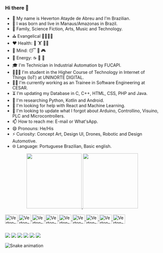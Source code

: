### Hi there 👋

- 💬 My name is Heverton Atayde de Abreu and I'm Brazilian.
- 🏡 I was born and live in Manaus/Amazonas in Brazil.
- 🫶 Family, Science Fiction, Arts, Music and Technology.
- ⛪ Evangelical 👨‍👩‍👧‍👧
- ❤️ Health: 🚴 🏋️ 🏃‍♂️
- 🧠 Mind: 😴 🎸 🎮 
- 🔋 Energy: ☕ 🍫 🥪 
- 🎓 I'm Technician in Industrial Automation by FUCAPI.
- 🧑🏽‍🎓 I'm student in the Higher Course of Technology in Internet of Things (IoT) at UNINORTE DIGITAL.
- 👨‍💻 I'm currently working as an Trainee in Software Engineering at CESAR.
- ⏳ I'm updating my Database in C, C++, HTML, CSS, PHP and Java.
- 🔭 I'm researching Python, Kotlin and Android.
- 🤔 I'm looking for help with React and Machine Learning.
- 🔄 I'm looking to update what I forgot about Arduino, Controllino, Visuino, PLC and Microcontrollers.
- 📫 How to reach me: E-mail or What'sApp.
- 😄 Pronouns: He/His
- ⚡ Curiosity: Concept Art, Design UI, Drones, Robotic and Design Automotive.
- 🌐 Language: Portuguese Brazilian, Basic english.

<div align="center">
  <a href="https://github.com/hevertonabreu">
  <img height="180em" src="https://github-readme-stats.vercel.app/api?username=hevertonabreu&show_icons=true&theme=tokyonight&include_all_commits=true&count_private=true"/>
  <img height="180em" src="https://github-readme-stats.vercel.app/api/top-langs/?username=hevertonabreu&layout=compact&langs_count=7&theme=tokyonight"/>
</div>
<!-- Theme Options 🎨 merko/tokyonight  https://github.com/anuraghazra/github-readme-stats -->

<div style="display: inline_block"><br>
  <img align="center" alt="Verton-slack" height="30" width="40" src="https://cdn.jsdelivr.net/gh/devicons/devicon/icons/slack/slack-original.svg"/>
  <img align="center" alt="Verton-trello" height="30" width="40" src="https://cdn.jsdelivr.net/gh/devicons/devicon/icons/trello/trello-plain.svg"/>
  <!--<img align="center" alt="Verton-xcode" height="30" width="40" src="https://cdn.jsdelivr.net/gh/devicons/devicon/icons/xcode/xcode-original.svg"/>-->
  <img align="center" alt="Verton-vscode" height="30" width="40" src="https://cdn.jsdelivr.net/gh/devicons/devicon/icons/vscode/vscode-original.svg"/>
  <img align="center" alt="Verton-c" height="30" width="40" src="https://cdn.jsdelivr.net/gh/devicons/devicon/icons/c/c-original.svg"/>
  <!--<img align="center" alt="Verton-cplusplus" height="30" width="40" src="https://cdn.jsdelivr.net/gh/devicons/devicon/icons/cplusplus/cplusplus-original.svg"/>
  <img align="center" alt="Verton-csharp" height="30" width="40" src="https://cdn.jsdelivr.net/gh/devicons/devicon/icons/csharp/csharp-original.svg"/>-->
  <img align="center" alt="Verton-arduino" height="30" width="40" src="https://cdn.jsdelivr.net/gh/devicons/devicon/icons/arduino/arduino-original-wordmark.svg"/>
  <img align="center" alt="Verton-raspberrypi" height="30" width="40" src="https://cdn.jsdelivr.net/gh/devicons/devicon/icons/raspberrypi/raspberrypi-original.svg"/>
  <!--<img align="center" alt="Verton-debian" height="30" width="40" src="https://cdn.jsdelivr.net/gh/devicons/devicon/icons/debian/debian-plain-wordmark.svg"/>
  <img align="center" alt="Verton-ifttt" height="30" width="40" src="https://cdn.jsdelivr.net/gh/devicons/devicon/icons/ifttt/ifttt-original.svg"/>
  <img align="center" alt="Verton-inkscape" height="30" width="40" src="https://cdn.jsdelivr.net/gh/devicons/devicon/icons/inkscape/inkscape-original.svg"/>-->
  <img align="center" alt="Verton-figma" height="30" width="40" src="https://cdn.jsdelivr.net/gh/devicons/devicon/icons/figma/figma-original.svg"/>
  <!--<img align="center" alt="Verton-webflow" height="30" width="40" src="https://cdn.jsdelivr.net/gh/devicons/devicon/icons/webflow/webflow-original.svg"/>
  <img align="center" alt="Verton-behance" height="30" width="40" src="https://cdn.jsdelivr.net/gh/devicons/devicon/icons/behance/behance-original.svg"/>-->
  <img align="center" alt="Verton-HTML" height="30" width="40" src="https://cdn.jsdelivr.net/gh/devicons/devicon/icons/html5/html5-original.svg"/>
  <img align="center" alt="Verton-CSS" height="30" width="40" src="https://cdn.jsdelivr.net/gh/devicons/devicon/icons/css3/css3-original.svg"/>
  <!--<img align="center" alt="Verton-php" height="30" width="40" src="https://cdn.jsdelivr.net/gh/devicons/devicon/icons/php/php-plain.svg"/>
  <img align="center" alt="Verton-bootstrap" height="30" width="40" src="https://cdn.jsdelivr.net/gh/devicons/devicon/icons/bootstrap/bootstrap-plain-wordmark.svg"/>
  <img align="center" alt="Verton-rust" height="30" width="40" src="https://cdn.jsdelivr.net/gh/devicons/devicon/icons/rust/rust-plain.svg"/>
  <img align="center" alt="Verton-nodejs" height="30" width="40" src="https://cdn.jsdelivr.net/gh/devicons/devicon/icons/nodejs/nodejs-original-wordmark.svg"/>
  <img align="center" alt="Verton-typescript" height="30" width="40" src="https://cdn.jsdelivr.net/gh/devicons/devicon/icons/typescript/typescript-original.svg"/>
  <img align="center" alt="Verton-javascript" height="30" width="40" src="https://cdn.jsdelivr.net/gh/devicons/devicon/icons/javascript/javascript-original.svg"/>
  <img align="center" alt="Verton-yarn" height="30" width="40" src="https://cdn.jsdelivr.net/gh/devicons/devicon/icons/yarn/yarn-original-wordmark.svg"/>
  <img align="center" alt="Verton-java" height="30" width="40" src="https://cdn.jsdelivr.net/gh/devicons/devicon/icons/java/java-original-wordmark.svg"/>
  <img align="center" alt="Verton-android" height="30" width="40" src="https://cdn.jsdelivr.net/gh/devicons/devicon/icons/android/android-plain-wordmark.svg"/>
  <img align="center" alt="Verton-intellij" height="30" width="40" src="https://cdn.jsdelivr.net/gh/devicons/devicon/icons/intellij/intellij-original.svg"/>
  <img align="center" alt="Verton-kotlin" height="30" width="40" src="https://cdn.jsdelivr.net/gh/devicons/devicon/icons/kotlin/kotlin-plain-wordmark.svg"/>
  <img align="center" alt="Verton-react" height="30" width="40" src="https://cdn.jsdelivr.net/gh/devicons/devicon/icons/react/react-original-wordmark.svg"/>
  <img align="center" alt="Verton-dart" height="30" width="40" src="https://cdn.jsdelivr.net/gh/devicons/devicon/icons/dart/dart-plain-wordmark.svg"/>
  <img align="center" alt="Verton-flutter" height="30" width="40" src="https://cdn.jsdelivr.net/gh/devicons/devicon/icons/flutter/flutter-original.svg"/>
  <img align="center" alt="Verton-python" height="30" width="40" src="https://cdn.jsdelivr.net/gh/devicons/devicon/icons/python/python-original-wordmark.svg"/>
  <img align="center" alt="Verton-pycharm" height="30" width="40" src="https://cdn.jsdelivr.net/gh/devicons/devicon/icons/pycharm/pycharm-original.svg"/>
  <img align="center" alt="Verton-jupyter" height="30" width="40" src="https://cdn.jsdelivr.net/gh/devicons/devicon/icons/jupyter/jupyter-original-wordmark.svg"/>
  <img align="center" alt="Verton-anaconda" height="30" width="40" src="https://cdn.jsdelivr.net/gh/devicons/devicon/icons/anaconda/anaconda-original-wordmark.svg"/>
  <img align="center" alt="Verton-selenium" height="30" width="40" src="https://cdn.jsdelivr.net/gh/devicons/devicon/icons/selenium/selenium-original.svg"/>
  <img align="center" alt="Verton-pandas" height="30" width="40" src="https://cdn.jsdelivr.net/gh/devicons/devicon/icons/pandas/pandas-original-wordmark.svg"/>
  <img align="center" alt="Verton-mysql" height="30" width="40" src="https://cdn.jsdelivr.net/gh/devicons/devicon/icons/mysql/mysql-original-wordmark.svg"/>
  <img align="center" alt="Verton-sqlite" height="30" width="40" src="https://cdn.jsdelivr.net/gh/devicons/devicon/icons/sqlite/sqlite-original-wordmark.svg"/>
  <img align="center" alt="Verton-apache" height="30" width="40" src="https://cdn.jsdelivr.net/gh/devicons/devicon/icons/apache/apache-plain-wordmark.svg"/>
  <img align="center" alt="Verton-mongodb" height="30" width="40" src="https://cdn.jsdelivr.net/gh/devicons/devicon/icons/mongodb/mongodb-plain-wordmark.svg"/>
  <img align="center" alt="Verton-firebase" height="30" width="40" src="https://cdn.jsdelivr.net/gh/devicons/devicon/icons/firebase/firebase-plain-wordmark.svg"/>
  <img align="center" alt="Verton-postgresql" height="30" width="40" src="https://cdn.jsdelivr.net/gh/devicons/devicon/icons/postgresql/postgresql-plain-wordmark.svg"/>
  <img align="center" alt="Verton-oracle" height="30" width="40" src="https://cdn.jsdelivr.net/gh/devicons/devicon/icons/oracle/oracle-original.svg"/>
  <img align="center" alt="Verton-r" height="30" width="40" src="https://cdn.jsdelivr.net/gh/devicons/devicon/icons/r/r-original.svg"/>
  <img align="center" alt="Verton-azure" height="30" width="40" src="https://cdn.jsdelivr.net/gh/devicons/devicon/icons/azure/azure-original-wordmark.svg"/>
  <img align="center" alt="Verton-apachekafka" height="30" width="40" src="https://cdn.jsdelivr.net/gh/devicons/devicon/icons/apachekafka/apachekafka-original-wordmark.svg"/>
  <img align="center" alt="Verton-amazonwebservices" height="30" width="40" src="https://cdn.jsdelivr.net/gh/devicons/devicon/icons/amazonwebservices/amazonwebservices-plain-wordmark.svg"/>
  <img align="center" alt="Verton-spring" height="30" width="40" src="https://cdn.jsdelivr.net/gh/devicons/devicon/icons/spring/spring-original-wordmark.svg"/>
  <img align="center" alt="Verton-docker" height="30" width="40" src="https://cdn.jsdelivr.net/gh/devicons/devicon/icons/docker/docker-original-wordmark.svg"/>
  <img align="center" alt="Verton-matlab" height="30" width="40" src="https://cdn.jsdelivr.net/gh/devicons/devicon/icons/matlab/matlab-original.svg"/>
  <img align="center" alt="Verton-tensorflow" height="30" width="40" src="https://cdn.jsdelivr.net/gh/devicons/devicon/icons/tensorflow/tensorflow-original.svg"/>-->
</div>
<!-- website with Language Icons to Add💡https://devicon.dev/ -->
<!-- website with Icons 💡 https://emojipedia.org/search/?q=bag -->
               
##
<div> 
  <a href="https://www.youtube.com/channel/UCQeL-lJPnAPaUZgkA-ZTjMg" target="_blank"><img src="https://img.shields.io/badge/YouTube-FF0000?style=for-the-badge&logo=youtube&logoColor=white" target="_blank"></a>
  <a href = "mailto:heverton.brasil@outlook.com"><img src="https://img.shields.io/badge/Microsoft_Outlook-0078D4?style=for-the-badge&logo=microsoft-outlook&logoColor=white"></a>  
  <a href = "mailto:hevertonbrasil.smartech@gmail.com"><img src="https://img.shields.io/badge/Gmail-D14836?style=for-the-badge&logo=gmail&logoColor=white" target="_blank"></a>
  <a href="https://www.linkedin.com/in/hevertonabreu/" target="_blank"><img src="https://img.shields.io/badge/-LinkedIn-%230077B5?style=for-the-badge&logo=linkedin&logoColor=white" target="_blank"></a>
  <a href="https://www.behance.net/hevertonabreu/" target="_blank"><img src="https://img.shields.io/badge/-Behance-blue?style=for-the-badge&logo=behance&logoColor=white" target="_blank"></a>
  <a href="https://api.whatsapp.com/send?phone=5592985847661" target="_blank"><img src="https://img.shields.io/badge/WhatsApp-25D366?style=for-the-badge&logo=whatsapp&logoColor=white"></a>
</div>
<!--💡 https://dev.to/envoy_/150-badges-for-github-pnk -->
<!--💡 https://shields.io/ -->

![Snake animation](https://github.com/hevertonabreu/hevertonabreu/blob/output/github-contribution-grid-snake.svg)

<!--💡Tutorial - https://github.com/rafaballerini/rafaballerini/edit/main/README.md -->
